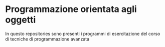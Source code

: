 # Programmazione orientata agli oggetti
In questo repositories sono presenti i programmi di esercitazione del corso di tecniche di programmazione avanzata
